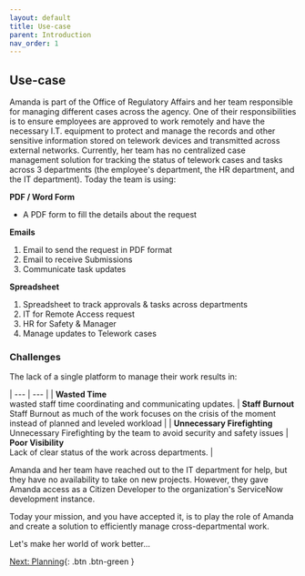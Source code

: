 ```yaml
---
layout: default
title: Use-case
parent: Introduction
nav_order: 1
---
```

## Use-case

Amanda is part of the Office of Regulatory Affairs and her team responsible for managing different cases across the agency. One of their responsibilities is to ensure employees are approved to work remotely and have the necessary I.T. equipment to protect and manage the records and other sensitive information stored on telework devices and transmitted across external networks. Currently, her team has no centralized case management solution for tracking the status of telework cases and tasks across 3 departments (the employee's department, the HR department, and the IT department). Today the team is using:

**PDF / Word Form**
- A PDF form to fill the details about the request

**Emails**
1. Email to send the request in PDF format
2. Email to receive Submissions
3. Communicate task updates

 **Spreadsheet**
1. Spreadsheet to track approvals & tasks across departments
  1. IT for Remote Access request
  2. HR for Safety & Manager
 2. Manage updates to Telework cases

### Challenges

The lack of a single platform to manage their work results in:

| --- | --- |
| **Wasted Time** <br> wasted staff time coordinating and communicating updates.                             |  **Staff Burnout** <br>  Staff Burnout as much of the work focuses on the crisis of the moment instead of planned and leveled workload |
| **Unnecessary Firefighting**  <br>Unnecessary Firefighting by the team to avoid security and safety issues | **Poor Visibility**  <br>Lack of clear status of the work across departments. |

Amanda and her team have reached out to the IT department for help, but they have no availability to take on new projects. However, they gave Amanda access as a Citizen Developer to the organization's ServiceNow development instance.

Today your mission, and you have accepted it, is to play the role of Amanda and create a solution to efficiently manage cross-departmental work.

Let's make her world of work better…

[Next: Planning](./Part_0.2_Planning.md){: .btn .btn-green }
